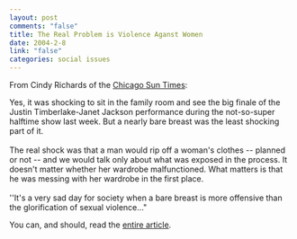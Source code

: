 ```yaml
--- 
layout: post
comments: "false"
title: The Real Problem is Violence Aganst Women
date: 2004-2-8
link: "false"
categories: social issues
---
```

From Cindy Richards of the <a href="http://www.suntimes.com/" title="Chicago Sun Times">Chicago Sun Times</a>:

<p class="quote">Yes, it was shocking to sit in the family room and see the big finale of the Justin Timberlake-Janet Jackson performance during the not-so-super halftime show last week. But a nearly bare breast was the least shocking part of it.<br /><br />The real shock was that a man would rip off a woman's clothes -- planned or not -- and we would talk only about what was exposed in the process. It doesn't matter whether her wardrobe malfunctioned. What matters is that he was messing with her wardrobe in the first place.<br /><br />''It's a very sad day for society when a bare breast is more offensive than the glorification of sexual violence..."</p>

You can, and should, read the <a href="http://www.suntimes.com/output/richards/cst-edt-cindy08.html" title="The problem isn't the breast, it's violence against women">entire article</a>.
